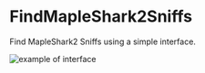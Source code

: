 # FindMapleShark2Sniffs
Find MapleShark2 Sniffs using a simple interface.


![example of interface](https://i.imgur.com/8HVkzM6.png)
